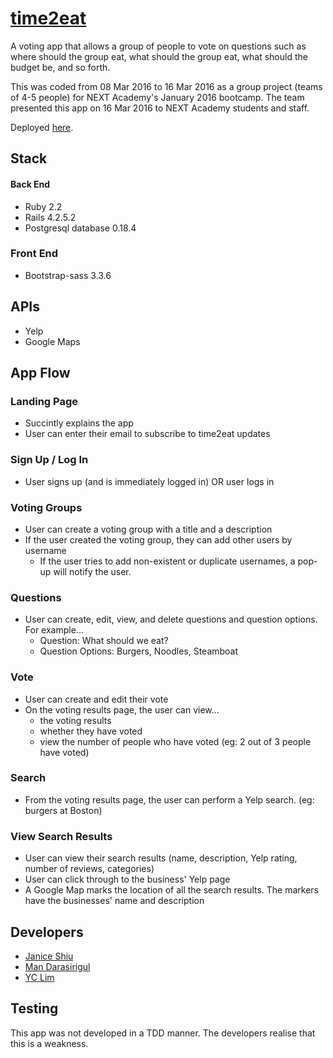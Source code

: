 # [time2eat](http://time2eat1.herokuapp.com/)
A voting app that allows a group of people to vote on questions such as where should the group eat, what should the group eat, what should the budget be, and so forth.

This was coded from 08 Mar 2016 to 16 Mar 2016 as a group project (teams of 4-5 people) for NEXT Academy's January 2016 bootcamp. The team presented this app on 16 Mar 2016 to NEXT Academy students and staff.


Deployed [here](http://time2eat1.herokuapp.com/).


## Stack
#### Back End
* Ruby 2.2
* Rails 4.2.5.2
* Postgresql database 0.18.4

### Front End
* Bootstrap-sass 3.3.6

## APIs
* Yelp
* Google Maps

## App Flow

### Landing Page
* Succintly explains the app
* User can enter their email to subscribe to time2eat updates

### Sign Up / Log In
* User signs up (and is immediately logged in) OR user logs in

### Voting Groups
* User can create a voting group with a title and a description
* If the user created the voting group, they can add other users by username
    * If the user tries to add non-existent or duplicate usernames, a pop-up will notify the user.

### Questions
* User can create, edit, view, and delete questions and question options. For example...
    * Question: What should we eat?
    * Question Options: Burgers, Noodles, Steamboat

### Vote
* User can create and edit their vote
* On the voting results page, the user can view...
    * the voting results
    * whether they have voted
    * view the number of people who have voted (eg: 2 out of 3 people have voted)

### Search
* From the voting results page, the user can perform a Yelp search. (eg: burgers at Boston)

### View Search Results
* User can view their search results (name, description, Yelp rating, number of reviews, categories)
* User can click through to the business' Yelp page
* A Google Map marks the location of all the search results. The markers have the businesses' name and description

Developers
----------
* [Janice Shiu](https://github.com/contrepoint)
* [Man Darasirigul](https://github.com/manjarb)
* [YC Lim](https://github.com/yclim95)

Testing
----------
This app was not developed in a TDD manner. The developers realise that this is a weakness.
